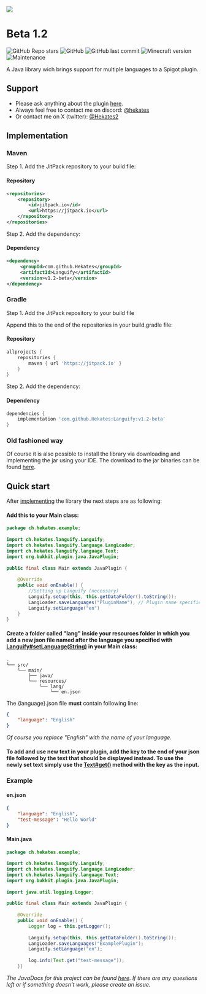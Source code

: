 ![](https://raw.githubusercontent.com/Hekates/Languify/main/languify.png)

# Beta 1.2
![GitHub Repo stars](https://img.shields.io/github/stars/Hekates/Languify?style=for-the-badge)
![GitHub](https://img.shields.io/github/license/Hekates/Languify?style=for-the-badge)
![GitHub last commit](https://img.shields.io/github/last-commit/Hekates/Languify?style=for-the-badge)
![Minecraft version](https://img.shields.io/badge/Minecraft-1.18.2+-brightgreen?style=for-the-badge)
![Maintenance](https://img.shields.io/maintenance/yes/2023?style=for-the-badge)

A Java library wich brings support for multiple languages to a Spigot plugin.

## Support

- Please ask anything about the plugin [here](https://github.com/Hekates/Languify/discussions/categories/q-a).
- Always feel free to contact me on discord: [@hekates](https://discord.com/users/Hekates#2298)
- Or contact me on X (twitter): [@Hekates2](https://twitter.com/Hekates2)

## Implementation

### Maven
Step 1. Add the JitPack repository to your build file:
#### Repository
```xml
<repositories>
    <repository>
        <id>jitpack.io</id>
        <url>https://jitpack.io</url>
    </repository>
</repositories>
```

Step 2. Add the dependency:
#### Dependency
```xml
<dependency>
     <groupId>com.github.Hekates</groupId>
     <artifactId>Languify</artifactId>
     <version>v1.2-beta</version>
</dependency>
```

### Gradle
Step 1. Add the JitPack repository to your build file

Append this to the end of the repositories in your build.gradle file:
#### Repository
```groovy
allprojects {
    repositories {
        maven { url 'https://jitpack.io' }
    }
}
```

Step 2. Add the dependency:
#### Dependency
```groovy
dependencies {
    implementation 'com.github.Hekates:Languify:v1.2-beta'
}
```

### Old fashioned way
Of course it is also possible to install the library via downloading and implementing the jar using your IDE.
The download to the jar binaries can be found  <a href="https://github.com/Hekates/Languify/releases" target="_blank">here</a>.

## Quick start
After [implementing](https://github.com/Hekates/Languify/tree/main#implementation) the library the next steps are as following:
#### Add this to your Main class:
```java
package ch.hekates.example;  
  
import ch.hekates.languify.Languify;  
import ch.hekates.languify.language.LangLoader;  
import ch.hekates.languify.language.Text;  
import org.bukkit.plugin.java.JavaPlugin;  
  
public final class Main extends JavaPlugin {  
  
    @Override  
    public void onEnable() {
	    //Setting up Languify (necessary)
        Languify.setup(this, this.getDataFolder().toString());  
        LangLoader.saveLanguages("PluginName"); // Plugin name specified in the plugin.yml
        Languify.setLanguage("en")
    }
}
```

#### Create a folder called "lang" inside your resources folder in which you add a new json file named after the language you specified with [Languify#setLanguage(String)](https://hekates.github.io/projects/Languify/JavaDocs/Beta-1.2/ch/hekates/languify/Languify.html#setLanguage(java.lang.String)) in your Main class:
```
. 
└── src/ 
	└── main/ 
		├── java/ 
		└── resources/ 
			└── lang/
				└── en.json
```

The {language}.json file **must** contain following line:
```json
{
	"language": "English"
}
```
*Of course you replace "English" with the name of your language.*

#### To add and use new text in your plugin, add the key to the end of your json file followed by the text that should be displayed instead. To use the newly set text simply use the [Text#get()](https://hekates.github.io/projects/Languify/JavaDocs/Beta-1.2/ch/hekates/languify/language/Text.html#get(java.lang.String)) method with the key as the input.

### Example

#### en.json
```json
{  
	"language": "English",  
	"test-message": "Hello World"  
}
```

#### Main.java
```java
package ch.hekates.example;  
  
import ch.hekates.languify.Languify;  
import ch.hekates.languify.language.LangLoader;  
import ch.hekates.languify.language.Text;  
import org.bukkit.plugin.java.JavaPlugin;  
  
import java.util.logging.Logger;  
  
public final class Main extends JavaPlugin {  
  
    @Override  
    public void onEnable() {  
        Logger log = this.getLogger();  
  
        Languify.setup(this, this.getDataFolder().toString());  
        LangLoader.saveLanguages("ExamplePlugin");  
        Languify.setLanguage("en");  
  
        log.info(Text.get("test-message"));  
    }}
```

*The JavaDocs for this project can be found <a href="https://hekates.github.io/projects/Languify/JavaDocs/Beta-1.2/" target="_blank">here</a>. 
If there are any questions left or if something doesn't work, please create an issue.*
